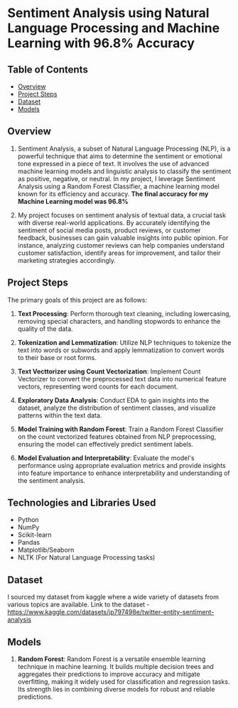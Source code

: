 # Sentiment Analysis using Natural Language Processing and Machine Learning with 96.8% Accuracy


## Table of Contents

- [Overview](#overview)
- [Project Steps](#project-steps)
- [Dataset](#dataset)
- [Models](#models)


## Overview

1. Sentiment Analysis, a subset of Natural Language Processing (NLP), is a powerful technique that aims to determine the sentiment or emotional tone expressed in a piece of text. It involves the use of advanced machine learning models and linguistic analysis to classify the sentiment as positive, negative, or neutral. In my project, I leverage Sentiment Analysis using a Random Forest Classifier, a machine learning model known for its efficiency and accuracy. **The final accuracy for my Machine Learning model was 96.8%**

2. My project focuses on sentiment analysis of textual data, a crucial task with diverse real-world applications. By accurately identifying the sentiment of social media posts, product reviews, or customer feedback, businesses can gain valuable insights into public opinion. For instance, analyzing customer reviews can help companies understand customer satisfaction, identify areas for improvement, and tailor their marketing strategies accordingly.


## Project Steps

The primary goals of this project are as follows:

1. **Text Processing**: Perform thorough text cleaning, including lowercasing, removing special characters, and handling stopwords to enhance the quality of the data.

2. **Tokenization and Lemmatization**: Utilize NLP techniques to tokenize the text into words or subwords and apply lemmatization to convert words to their base or root forms.

3. **Text Vecttorizer using Count Vectorization**: Implement Count Vectorizer to convert the preprocessed text data into numerical feature vectors, representing word counts for each document.

4. **Exploratory Data Analysis**: Conduct EDA to gain insights into the dataset, analyze the distribution of sentiment classes, and visualize patterns within the text data.

5. **Model Training with Random Forest**: Train a Random Forest Classifier on the count vectorized features obtained from NLP preprocessing, ensuring the model can effectively predict sentiment labels.

6. **Model Evaluation and Interpretability**: Evaluate the model's performance using appropriate evaluation metrics and provide insights into feature importance to enhance interpretability and understanding of the sentiment analysis.


## Technologies and Libraries Used

- Python
- NumPy
- Scikit-learn
- Pandas
- Matplotlib/Seaborn
- NLTK (For Natural Language Processing tasks)


## Dataset

I sourced my dataset from kaggle where a wide variety of datasets from various topics are available.
Link to the dataset - https://www.kaggle.com/datasets/jp797498e/twitter-entity-sentiment-analysis


## Models

1. **Random Forest**: Random Forest is a versatile ensemble learning technique in machine learning. It builds multiple decision trees and aggregates their predictions to improve accuracy and mitigate overfitting, making    it widely used for classification and regression tasks. Its strength lies in combining diverse models for robust and reliable predictions.
